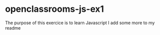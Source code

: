 # openclassrooms-js-ex1
The purpose of this exercice is to learn Javascript
I add some more to my readme
